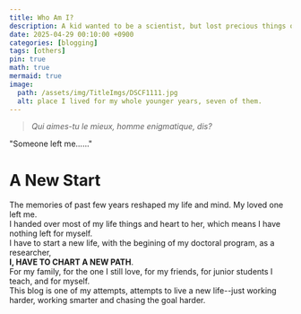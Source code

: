 ```yaml
---
title: Who Am I?
description: A kid wanted to be a scientist, but lost precious things on the road.
date: 2025-04-29 00:10:00 +0900
categories: [blogging]
tags: [others]
pin: true
math: true
mermaid: true
image:
  path: /assets/img/TitleImgs/DSCF1111.jpg
  alt: place I lived for my whole younger years, seven of them.
---
```


> _Qui aimes-tu le mieux, homme enigmatique, dis?_

"Someone left me......"

# A New Start

The memories of past few years reshaped my life and mind. My loved one left me.  
I handed over most of my life things and heart to her, which means I have nothing left for myself.  
I have to start a new life, with the begining of my doctoral program, as a researcher,  
**I, HAVE TO CHART A NEW PATH**.  
For my family, for the one I still love, for my friends, for junior students I teach, and for myself.  
This blog is one of my attempts, attempts to live a new life--just working harder, working smarter and chasing the goal harder.  

